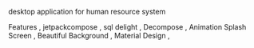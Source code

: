  

desktop application for human resource system

Features ,
jetpackcompose ,
sql delight ,
Decompose , 
Animation Splash Screen ,
Beautiful Background ,
Material Design ,
